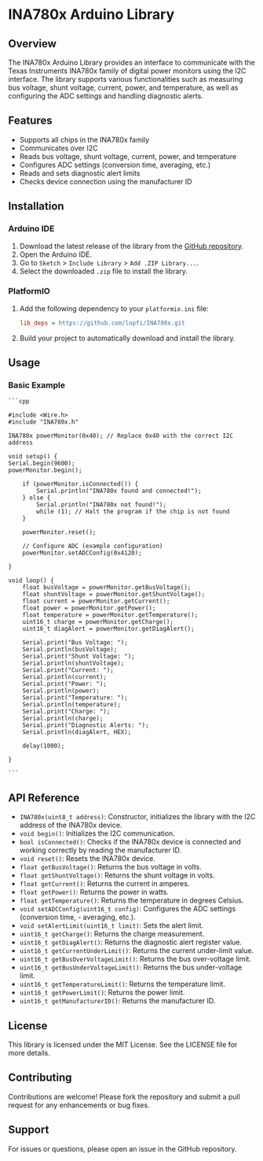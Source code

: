 # INA780x Arduino Library

## Overview

The INA780x Arduino Library provides an interface to communicate with the Texas Instruments INA780x family of digital power monitors using the I2C interface. The library supports various functionalities such as measuring bus voltage, shunt voltage, current, power, and temperature, as well as configuring the ADC settings and handling diagnostic alerts.

## Features

- Supports all chips in the INA780x family
- Communicates over I2C
- Reads bus voltage, shunt voltage, current, power, and temperature
- Configures ADC settings (conversion time, averaging, etc.)
- Reads and sets diagnostic alert limits
- Checks device connection using the manufacturer ID

## Installation

### Arduino IDE

1. Download the latest release of the library from the [GitHub repository](https://github.com/lopfi/INA780x).
2. Open the Arduino IDE.
3. Go to `Sketch` > `Include Library` > `Add .ZIP Library...`.
4. Select the downloaded `.zip` file to install the library.

### PlatformIO

1. Add the following dependency to your `platformio.ini` file:
   ```ini
   lib_deps = https://github.com/lopfi/INA780x.git
   ```
2. Build your project to automatically download and install the library.

## Usage

### Basic Example

    ```cpp

    #include <Wire.h>
    #include "INA780x.h"

    INA780x powerMonitor(0x40); // Replace 0x40 with the correct I2C address

    void setup() {
    Serial.begin(9600);
    powerMonitor.begin();

        if (powerMonitor.isConnected()) {
            Serial.println("INA780x found and connected!");
        } else {
            Serial.println("INA780x not found!");
            while (1); // Halt the program if the chip is not found
        }

        powerMonitor.reset();

        // Configure ADC (example configuration)
        powerMonitor.setADCConfig(0x4120);

    }

    void loop() {
        float busVoltage = powerMonitor.getBusVoltage();
        float shuntVoltage = powerMonitor.getShuntVoltage();
        float current = powerMonitor.getCurrent();
        float power = powerMonitor.getPower();
        float temperature = powerMonitor.getTemperature();
        uint16_t charge = powerMonitor.getCharge();
        uint16_t diagAlert = powerMonitor.getDiagAlert();

        Serial.print("Bus Voltage: ");
        Serial.println(busVoltage);
        Serial.print("Shunt Voltage: ");
        Serial.println(shuntVoltage);
        Serial.print("Current: ");
        Serial.println(current);
        Serial.print("Power: ");
        Serial.println(power);
        Serial.print("Temperature: ");
        Serial.println(temperature);
        Serial.print("Charge: ");
        Serial.println(charge);
        Serial.print("Diagnostic Alerts: ");
        Serial.println(diagAlert, HEX);

        delay(1000);

    }

    ```

## API Reference

- `INA780x(uint8_t address)`: Constructor, initializes the library with the I2C address of the INA780x device.
- `void begin()`: Initializes the I2C communication.
- `bool isConnected()`: Checks if the INA780x device is connected and working correctly by reading the manufacturer ID.
- `void reset()`: Resets the INA780x device.
- `float getBusVoltage()`: Returns the bus voltage in volts.
- `float getShuntVoltage()`: Returns the shunt voltage in volts.
- `float getCurrent()`: Returns the current in amperes.
- `float getPower()`: Returns the power in watts.
- `float getTemperature()`: Returns the temperature in degrees Celsius.
- `void setADCConfig(uint16_t config)`: Configures the ADC settings (conversion time, - averaging, etc.).
- `void setAlertLimit(uint16_t limit)`: Sets the alert limit.
- `uint16_t getCharge()`: Returns the charge measurement.
- `uint16_t getDiagAlert()`: Returns the diagnostic alert register value.
- `uint16_t getCurrentUnderLimit()`: Returns the current under-limit value.
- `uint16_t getBusOverVoltageLimit()`: Returns the bus over-voltage limit.
- `uint16_t getBusUnderVoltageLimit()`: Returns the bus under-voltage limit.
- `uint16_t getTemperatureLimit()`: Returns the temperature limit.
- `uint16_t getPowerLimit()`: Returns the power limit.
- `uint16_t getManufacturerID()`: Returns the manufacturer ID.

## License

This library is licensed under the MIT License. See the LICENSE file for more details.

## Contributing

Contributions are welcome! Please fork the repository and submit a pull request for any enhancements or bug fixes.

## Support

For issues or questions, please open an issue in the GitHub repository.
